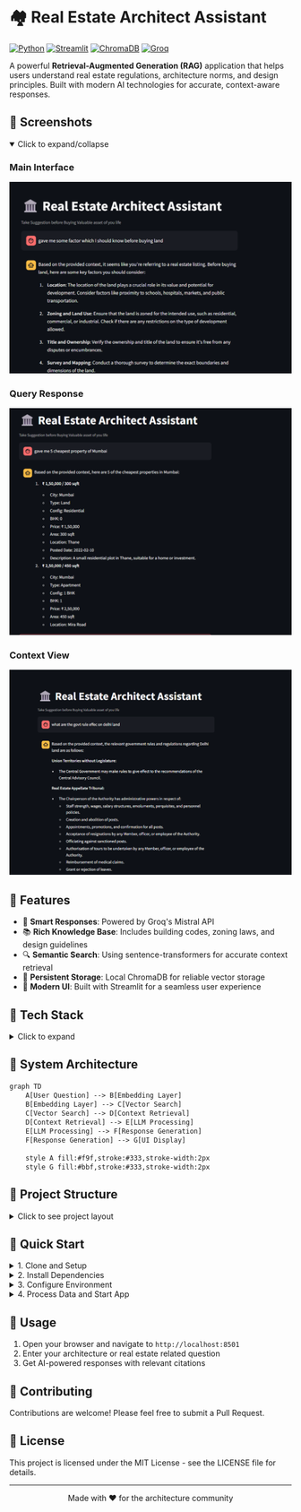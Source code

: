 # 🏘️ Real Estate Architect Assistant

[![Python](https://img.shields.io/badge/Python-3.8%2B-blue)](https://www.python.org/)
[![Streamlit](https://img.shields.io/badge/Streamlit-1.28%2B-FF4B4B)](https://streamlit.io/)
[![ChromaDB](https://img.shields.io/badge/ChromaDB-0.4.3-success)](https://www.trychroma.com/)
[![Groq](https://img.shields.io/badge/Groq-API-orange)](https://groq.com/)

A powerful **Retrieval-Augmented Generation (RAG)** application that helps users understand real estate regulations, architecture norms, and design principles. Built with modern AI technologies for accurate, context-aware responses.

## 📸 Screenshots

<details open>
<summary>Click to expand/collapse</summary>

### Main Interface
![Main Interface](../image/first.png)

### Query Response
![Query Response](../image/second.png)

### Context View
![Context View](../image/three.png)

</details>

## 🌟 Features

- 🤖 **Smart Responses**: Powered by Groq's Mistral API
- 📚 **Rich Knowledge Base**: Includes building codes, zoning laws, and design guidelines
- 🔍 **Semantic Search**: Using sentence-transformers for accurate context retrieval
- 💾 **Persistent Storage**: Local ChromaDB for reliable vector storage
- 🎨 **Modern UI**: Built with Streamlit for a seamless user experience

## 🔧 Tech Stack

<details>
<summary>Click to expand</summary>

| Component    | Technology                      | Description                               |
|-------------|----------------------------------|-------------------------------------------|
| Embedding   | `sentence-transformers (MiniLM)` | Converts text to semantic vectors         |
| Vector Store| `ChromaDB`                       | Local, persistent vector database         |
| LLM         | `Groq (llama-3.1-8b-instant)`   | Fast, accurate language model            |
| Frontend    | `Streamlit`                      | Interactive web interface                 |
| UI Extras   | `streamlit-extras`              | Enhanced UI components                    |

</details>

## 🧠 System Architecture

```mermaid
graph TD
    A[User Question] --> B[Embedding Layer]
    B[Embedding Layer] --> C[Vector Search]
    C[Vector Search] --> D[Context Retrieval]
    D[Context Retrieval] --> E[LLM Processing]
    E[LLM Processing] --> F[Response Generation]
    F[Response Generation] --> G[UI Display]

    style A fill:#f9f,stroke:#333,stroke-width:2px
    style G fill:#bbf,stroke:#333,stroke-width:2px
```

## 📁 Project Structure

<details>
<summary>Click to see project layout</summary>

```plaintext
rag-architect-app/
├── data/
│   ├── raw/                   # Source documents
│   └── processed/
│       ├── clean_text/        # Processed architecture docs
│       └── property_chunks/   # Property listings data
│
├── vector_db/
│   ├── chroma_store/         # ChromaDB storage
│   └── store_to_chroma.py    # Database operations
│
├── scripts/
│   ├── ScrapData/           # Data collection scripts
│   └── preprocess.py        # Document processing
│
├── front_end/
│   └── app.py               # Streamlit application
│
├── requirements.txt         # Dependencies
└── README.md               # Documentation
```

</details>

## 🚀 Quick Start

<details>
<summary>1. Clone and Setup</summary>

```bash
# Clone the repository
git clone https://github.com/your-username/rag-architect-app.git
cd rag-architect-app

# Create and activate virtual environment
python -m venv v
v\Scripts\activate  # Windows
source v/bin/activate  # Linux/Mac
```

</details>

<details>
<summary>2. Install Dependencies</summary>

```bash
# Install required packages
pip install -r requirements.txt
```

</details>

<details>
<summary>3. Configure Environment</summary>

```bash
# Create .env file and add your Groq API key
echo "GROQ_API_KEY=your_groq_api_key" > .env
```

</details>

<details>
<summary>4. Process Data and Start App</summary>

```bash
# Process documents
python scripts/preprocess.py

# Store in ChromaDB
python vector_db/store_to_chroma.py

# Launch the application
streamlit run front_end/app.py
```

</details>

## 📝 Usage

1. Open your browser and navigate to `http://localhost:8501`
2. Enter your architecture or real estate related question
3. Get AI-powered responses with relevant citations

## 🤝 Contributing

Contributions are welcome! Please feel free to submit a Pull Request.

## 📄 License

This project is licensed under the MIT License - see the LICENSE file for details.

---

<div align="center">
Made with ❤️ for the architecture community
</div> 